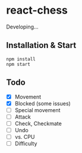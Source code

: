 # react-chess

Developing...

## Installation & Start

```
npm install
npm start
```

## Todo

- [x] Movement
- [x] Blocked (some issues)
- [ ] Special movement
- [ ] Attack
- [ ] Check, Checkmate
- [ ] Undo
- [ ] vs. CPU
- [ ] Difficulty
